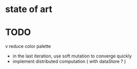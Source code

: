 

state of art
====

[](http://alteredqualia.com/visualization/evolve/)
[](https://www.youtube.com/watch?v=rGt3iMAJVT8)

TODO
====

 v reduce color palette
 * in the last iteration, use soft mutation to converge quickly
 * implement distributed computation ( with dataStore ? )